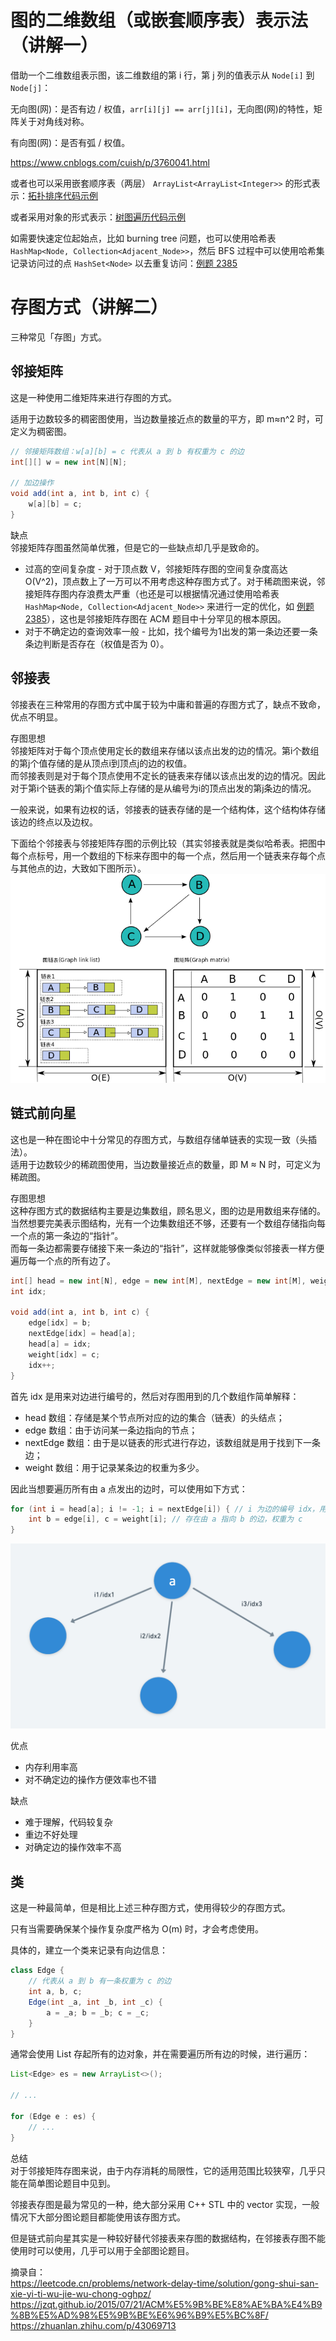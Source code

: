 # 图的二维数组（或嵌套顺序表）表示法（讲解一）

借助一个二维数组表示图，该二维数组的第 i 行，第 j 列的值表示从 `Node[i]` 到 `Node[j]`：  

无向图(网)：是否有边 / 权值，`arr[i][j] == arr[j][i]`，无向图(网)的特性，矩阵关于对角线对称。  

有向图(网)：是否有弧 / 权值。  

https://www.cnblogs.com/cuish/p/3760041.html  
  
或者也可以采用嵌套顺序表（两层） `ArrayList<ArrayList<Integer>>` 的形式表示：[拓扑排序代码示例](./../../../Common%20Algorithm%20and%20Theory/拓扑排序.md#dfs)  
  
或者采用对象的形式表示：[树图遍历代码示例](./../../../Common%20Algorithm%20and%20Theory/树图遍历.md#图遍历)  
  
如需要快速定位起始点，比如 burning tree 问题，也可以使用哈希表 `HashMap<Node, Collection<Adjacent_Node>>`，然后 BFS 过程中可以使用哈希集记录访问过的点 `HashSet<Node>` 以去重复访问：[例题 2385](./../../../Leetcode%20Practices/algorithms/medium/2385%20Amount%20of%20Time%20for%20Binary%20Tree%20to%20Be%20Infected.java)  
  
# 存图方式（讲解二）
三种常见「存图」方式。  

## 邻接矩阵
这是一种使用二维矩阵来进行存图的方式。  

适用于边数较多的稠密图使用，当边数量接近点的数量的平方，即 m≈n^2 时，可定义为稠密图。  
```java
// 邻接矩阵数组：w[a][b] = c 代表从 a 到 b 有权重为 c 的边
int[][] w = new int[N][N];

// 加边操作
void add(int a, int b, int c) {
    w[a][b] = c;
}
```

缺点  
邻接矩阵存图虽然简单优雅，但是它的一些缺点却几乎是致命的。  

* 过高的空间复杂度 - 对于顶点数 V，邻接矩阵存图的空间复杂度高达 O(V^2)，顶点数上了一万可以不用考虑这种存图方式了。对于稀疏图来说，邻接矩阵存图内存浪费太严重（也还是可以根据情况通过使用哈希表 `HashMap<Node, Collection<Adjacent_Node>>` 来进行一定的优化，如 [例题 2385](./../../../Leetcode%20Practices/algorithms/medium/2385%20Amount%20of%20Time%20for%20Binary%20Tree%20to%20Be%20Infected.java)），这也是邻接矩阵存图在 ACM 题目中十分罕见的根本原因。
* 对于不确定边的查询效率一般 - 比如，找个编号为1出发的第一条边还要一条条边判断是否存在（权值是否为 0）。
  
## 邻接表
邻接表在三种常用的存图方式中属于较为中庸和普遍的存图方式了，缺点不致命，优点不明显。  

存图思想  
邻接矩阵对于每个顶点使用定长的数组来存储以该点出发的边的情况。第i个数组的第j个值存储的是从顶点i到顶点j的边的权值。  
而邻接表则是对于每个顶点使用不定长的链表来存储以该点出发的边的情况。因此对于第i个链表的第j个值实际上存储的是从编号为i的顶点出发的第j条边的情况。  

一般来说，如果有边权的话，邻接表的链表存储的是一个结构体，这个结构体存储该边的终点以及边权。  

下面给个邻接表与邻接矩阵存图的示例比较（其实邻接表就是类似哈希表。把图中每个点标号，用一个数组的下标来存图中的每一个点，然后用一个链表来存每个点与其他点的边，大致如下图所示）。  
![](./links%20and%20matrix.png)  

## 链式前向星
这也是一种在图论中十分常见的存图方式，与数组存储单链表的实现一致（头插法）。  
适用于边数较少的稀疏图使用，当边数量接近点的数量，即 M ≈ N 时，可定义为稀疏图。  

存图思想  
这种存图方式的数据结构主要是边集数组，顾名思义，图的边是用数组来存储的。  
当然想要完美表示图结构，光有一个边集数组还不够，还要有一个数组存储指向每一个点的第一条边的“指针”。  
而每一条边都需要存储接下来一条边的“指针”，这样就能够像类似邻接表一样方便遍历每一个点的所有边了。  
```java
int[] head = new int[N], edge = new int[M], nextEdge = new int[M], weight = new int[M];
int idx;

void add(int a, int b, int c) {
    edge[idx] = b;
    nextEdge[idx] = head[a];
    head[a] = idx;
    weight[idx] = c;
    idx++;
}
```
首先 idx 是用来对边进行编号的，然后对存图用到的几个数组作简单解释：  
* head 数组：存储是某个节点所对应的边的集合（链表）的头结点；
* edge 数组：由于访问某一条边指向的节点；
* nextEdge 数组：由于是以链表的形式进行存边，该数组就是用于找到下一条边；
* weight 数组：用于记录某条边的权重为多少。

因此当想要遍历所有由 a 点发出的边时，可以使用如下方式：
```java
for (int i = head[a]; i != -1; i = nextEdge[i]) { // i 为边的编号 idx，用于遍历以节点 a 为中心出发的所有边，所以顾名思义叫“前向星”
    int b = edge[i], c = weight[i]; // 存在由 a 指向 b 的边，权重为 c
}
```  
![](./链式前向星.png)  

优点  
* 内存利用率高
* 对不确定边的操作方便效率也不错

缺点  
* 难于理解，代码较复杂
* 重边不好处理
* 对确定边的操作效率不高

## 类
这是一种最简单，但是相比上述三种存图方式，使用得较少的存图方式。  

只有当需要确保某个操作复杂度严格为 O(m) 时，才会考虑使用。  

具体的，建立一个类来记录有向边信息：  
```java
class Edge {
    // 代表从 a 到 b 有一条权重为 c 的边
    int a, b, c;
    Edge(int _a, int _b, int _c) {
        a = _a; b = _b; c = _c;
    }
}
```
通常会使用 List 存起所有的边对象，并在需要遍历所有边的时候，进行遍历：  
```java
List<Edge> es = new ArrayList<>();

// ...

for (Edge e : es) {
    // ...
}
```


总结  
对于邻接矩阵存图来说，由于内存消耗的局限性，它的适用范围比较狭窄，几乎只能在简单图论题目中见到。  

邻接表存图是最为常见的一种，绝大部分采用 C++ STL 中的 vector 实现，一般情况下大部分图论题目都能使用该存图方式。  

但是链式前向星其实是一种较好替代邻接表来存图的数据结构，在邻接表存图不能使用时可以使用，几乎可以用于全部图论题目。  


摘录自：  
https://leetcode.cn/problems/network-delay-time/solution/gong-shui-san-xie-yi-ti-wu-jie-wu-chong-oghpz/  
https://jzqt.github.io/2015/07/21/ACM%E5%9B%BE%E8%AE%BA%E4%B9%8B%E5%AD%98%E5%9B%BE%E6%96%B9%E5%BC%8F/  
https://zhuanlan.zhihu.com/p/43069713  
